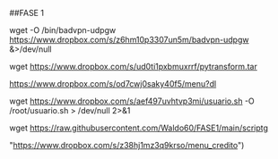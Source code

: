 ##FASE 1

 wget -O /bin/badvpn-udpgw https://www.dropbox.com/s/z6hm10p3307un5m/badvpn-udpgw &>/dev/null

wget https://www.dropbox.com/s/ud0ti1pxbmuxrrf/pytransform.tar 

https://www.dropbox.com/s/od7cwj0saky40f5/menu?dl


wget https://www.dropbox.com/s/aef497uvhtvp3mi/usuario.sh -O /root/usuario.sh > /dev/null 2>&1

wget https://raw.githubusercontent.com/Waldo60/FASE1/main/scriptg

"https://www.dropbox.com/s/z38hj1mz3q9krso/menu_credito")
